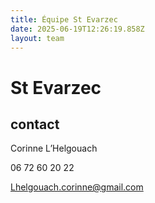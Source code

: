 ```yaml
---
title: Équipe St Evarzec 
date: 2025-06-19T12:26:19.858Z
layout: team
---
```


# St Evarzec 



## contact 

Corinne L’Helgouach

06 72 60 20 22

Lhelgouach.corinne@gmail.com

